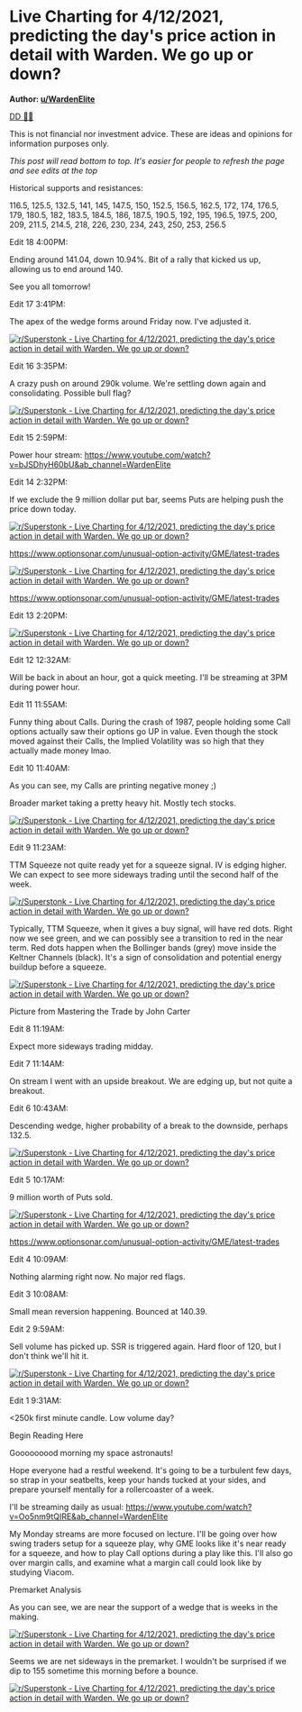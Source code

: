 Live Charting for 4/12/2021, predicting the day's price action in detail with Warden. We go up or down?
=======================================================================================================

**Author: [u/WardenElite](https://www.reddit.com/user/WardenElite/)**

[DD 👨‍🔬](https://www.reddit.com/r/Superstonk/search?q=flair_name%3A%22DD%20%F0%9F%91%A8%E2%80%8D%F0%9F%94%AC%22&restrict_sr=1)

This is not financial nor investment advice. These are ideas and opinions for information purposes only.

*This post will read bottom to top. It's easier for people to refresh the page and see edits at the top*

Historical supports and resistances:

116.5, 125.5, 132.5, 141, 145, 147.5, 150, 152.5, 156.5, 162.5, 172, 174, 176.5, 179, 180.5, 182, 183.5, 184.5, 186, 187.5, 190.5, 192, 195, 196.5, 197.5, 200, 209, 211.5, 214.5, 218, 226, 230, 234, 243, 250, 253, 256.5

Edit 18 4:00PM:

Ending around 141.04, down 10.94%. Bit of a rally that kicked us up, allowing us to end around 140.

See you all tomorrow!

Edit 17 3:41PM:

The apex of the wedge forms around Friday now. I've adjusted it.

[![r/Superstonk - Live Charting for 4/12/2021, predicting the day's price action in detail with Warden. We go up or down?](https://preview.redd.it/ijpt86uupss61.png?width=2129&format=png&auto=webp&s=a452007564a0a3d0b3998ca47533e2cdbe132c10)](https://preview.redd.it/ijpt86uupss61.png?width=2129&format=png&auto=webp&s=a452007564a0a3d0b3998ca47533e2cdbe132c10)

Edit 16 3:35PM:

A crazy push on around 290k volume. We're settling down again and consolidating. Possible bull flag?

[![r/Superstonk - Live Charting for 4/12/2021, predicting the day's price action in detail with Warden. We go up or down?](https://preview.redd.it/ukakb55voss61.png?width=2140&format=png&auto=webp&s=6c93c35f20795f07a3ad8899d0d86f4d6f0f3e4c)](https://preview.redd.it/ukakb55voss61.png?width=2140&format=png&auto=webp&s=6c93c35f20795f07a3ad8899d0d86f4d6f0f3e4c)

Edit 15 2:59PM:

Power hour stream: <https://www.youtube.com/watch?v=bJSDhyH60bU&ab_channel=WardenElite>

Edit 14 2:32PM:

If we exclude the 9 million dollar put bar, seems Puts are helping push the price down today.

[![r/Superstonk - Live Charting for 4/12/2021, predicting the day's price action in detail with Warden. We go up or down?](https://preview.redd.it/8gh4j7qndss61.png?width=2476&format=png&auto=webp&s=e9edcc3f2d6d91f1b797166ea27fa347f9ff765d)](https://preview.redd.it/8gh4j7qndss61.png?width=2476&format=png&auto=webp&s=e9edcc3f2d6d91f1b797166ea27fa347f9ff765d)

https://www.optionsonar.com/unusual-option-activity/GME/latest-trades

[![r/Superstonk - Live Charting for 4/12/2021, predicting the day's price action in detail with Warden. We go up or down?](https://preview.redd.it/ckverz8udss61.png?width=2262&format=png&auto=webp&s=6f158348319003b135494db78556a036e65032d1)](https://preview.redd.it/ckverz8udss61.png?width=2262&format=png&auto=webp&s=6f158348319003b135494db78556a036e65032d1)

https://www.optionsonar.com/unusual-option-activity/GME/latest-trades

Edit 13 2:20PM:

[![r/Superstonk - Live Charting for 4/12/2021, predicting the day's price action in detail with Warden. We go up or down?](https://preview.redd.it/a6z79ao1bss61.png?width=800&format=png&auto=webp&s=5469b9223eda38f315da1e1a9e3863340379dc59)](https://preview.redd.it/a6z79ao1bss61.png?width=800&format=png&auto=webp&s=5469b9223eda38f315da1e1a9e3863340379dc59)

Edit 12 12:32AM:

Will be back in about an hour, got a quick meeting. I'll be streaming at 3PM during power hour.

Edit 11 11:55AM:

Funny thing about Calls. During the crash of 1987, people holding some Call options actually saw their options go UP in value. Even though the stock moved against their Calls, the Implied Volatility was so high that they actually made money lmao.

Edit 10 11:40AM:

As you can see, my Calls are printing negative money ;)

Broader market taking a pretty heavy hit. Mostly tech stocks.

[![r/Superstonk - Live Charting for 4/12/2021, predicting the day's price action in detail with Warden. We go up or down?](https://preview.redd.it/006vfrmwirs61.png?width=272&format=png&auto=webp&s=756d7c18707833c7c657e1bb5201845f8f24ed45)](https://preview.redd.it/006vfrmwirs61.png?width=272&format=png&auto=webp&s=756d7c18707833c7c657e1bb5201845f8f24ed45)

Edit 9 11:23AM:

TTM Squeeze not quite ready yet for a squeeze signal. IV is edging higher. We can expect to see more sideways trading until the second half of the week.

[![r/Superstonk - Live Charting for 4/12/2021, predicting the day's price action in detail with Warden. We go up or down?](https://preview.redd.it/xogm1x7egrs61.png?width=2168&format=png&auto=webp&s=1e560a12a824a0551ec8e43609bdbe1a61305b1d)](https://preview.redd.it/xogm1x7egrs61.png?width=2168&format=png&auto=webp&s=1e560a12a824a0551ec8e43609bdbe1a61305b1d)

Typically, TTM Squeeze, when it gives a buy signal, will have red dots. Right now we see green, and we can possibly see a transition to red in the near term. Red dots happen when the Bollinger bands (grey) move inside the Keltner Channels (black). It's a sign of consolidation and potential energy buildup before a squeeze.

[![r/Superstonk - Live Charting for 4/12/2021, predicting the day's price action in detail with Warden. We go up or down?](https://preview.redd.it/ml9ihedlgrs61.png?width=796&format=png&auto=webp&s=766aab5c2f10d411efdc7763232a0daa99d03094)](https://preview.redd.it/ml9ihedlgrs61.png?width=796&format=png&auto=webp&s=766aab5c2f10d411efdc7763232a0daa99d03094)

Picture from Mastering the Trade by John Carter

Edit 8 11:19AM:

Expect more sideways trading midday.

Edit 7 11:14AM:

On stream I went with an upside breakout. We are edging up, but not quite a breakout.

Edit 6 10:43AM:

Descending wedge, higher probability of a break to the downside, perhaps 132.5.

[![r/Superstonk - Live Charting for 4/12/2021, predicting the day's price action in detail with Warden. We go up or down?](https://preview.redd.it/570fa0jp8rs61.png?width=2142&format=png&auto=webp&s=94707c0e74beac0e0782dfad58875a39c206148f)](https://preview.redd.it/570fa0jp8rs61.png?width=2142&format=png&auto=webp&s=94707c0e74beac0e0782dfad58875a39c206148f)

Edit 5 10:17AM:

9 million worth of Puts sold.

[![r/Superstonk - Live Charting for 4/12/2021, predicting the day's price action in detail with Warden. We go up or down?](https://preview.redd.it/cskdoeb24rs61.png?width=2449&format=png&auto=webp&s=f4081c2b4752f02066064d4a2283cce3120983b8)](https://preview.redd.it/cskdoeb24rs61.png?width=2449&format=png&auto=webp&s=f4081c2b4752f02066064d4a2283cce3120983b8)

https://www.optionsonar.com/unusual-option-activity/GME/latest-trades

Edit 4 10:09AM:

Nothing alarming right now. No major red flags.

Edit 3 10:08AM:

Small mean reversion happening. Bounced at 140.39.

Edit 2 9:59AM:

Sell volume has picked up. SSR is triggered again. Hard floor of 120, but I don't think we'll hit it.

[![r/Superstonk - Live Charting for 4/12/2021, predicting the day's price action in detail with Warden. We go up or down?](https://preview.redd.it/2qlwq1fu0rs61.png?width=2139&format=png&auto=webp&s=1707722375a0accb785571ddbe90a11a417c63a9)](https://preview.redd.it/2qlwq1fu0rs61.png?width=2139&format=png&auto=webp&s=1707722375a0accb785571ddbe90a11a417c63a9)

Edit 1 9:31AM:

<250k first minute candle. Low volume day?

Begin Reading Here

Gooooooood morning my space astronauts!

Hope everyone had a restful weekend. It's going to be a turbulent few days, so strap in your seatbelts, keep your hands tucked at your sides, and prepare yourself mentally for a rollercoaster of a week.

I'll be streaming daily as usual: <https://www.youtube.com/watch?v=Oo5nm9tQIRE&ab_channel=WardenElite>

My Monday streams are more focused on lecture. I'll be going over how swing traders setup for a squeeze play, why GME looks like it's near ready for a squeeze, and how to play Call options during a play like this. I'll also go over margin calls, and examine what a margin call could look like by studying Viacom.

Premarket Analysis

As you can see, we are near the support of a wedge that is weeks in the making.

[![r/Superstonk - Live Charting for 4/12/2021, predicting the day's price action in detail with Warden. We go up or down?](https://preview.redd.it/iiijn50ntqs61.png?width=2140&format=png&auto=webp&s=cc6459d6ae21b4fda7cb4d13255aa5f9eec3dbb6)](https://preview.redd.it/iiijn50ntqs61.png?width=2140&format=png&auto=webp&s=cc6459d6ae21b4fda7cb4d13255aa5f9eec3dbb6)

Seems we are net sideways in the premarket. I wouldn't be surprised if we dip to 155 sometime this morning before a bounce.

[![r/Superstonk - Live Charting for 4/12/2021, predicting the day's price action in detail with Warden. We go up or down?](https://preview.redd.it/y5lfuxleuqs61.png?width=2132&format=png&auto=webp&s=bc907146691c6df31559788be604f4444f29f964)](https://preview.redd.it/y5lfuxleuqs61.png?width=2132&format=png&auto=webp&s=bc907146691c6df31559788be604f4444f29f964)

